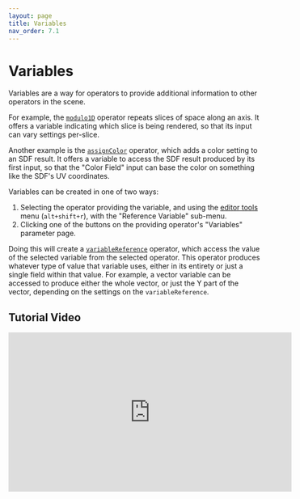 ```yaml
---
layout: page
title: Variables
nav_order: 7.1
---
```


# Variables

Variables are a way for operators to provide additional information to other operators in the scene.

For example, the [`modulo1D`](/raytk/reference/operators/filter/modulo1D) operator repeats slices of space along an axis. It offers a variable indicating which slice is being rendered, so that its input can vary settings per-slice.

Another example is the [`assignColor`](/raytk/reference/operators/filter/assignColor) operator, which adds a color setting to an SDF result. It offers a variable to access the SDF result produced by its first input, so that the "Color Field" input can base the color on something like the SDF's UV coordinates.

Variables can be created in one of two ways:

1. Selecting the operator providing the variable, and using the [editor tools](/raytk/guide/tools/) menu (`alt+shift+r`), with the "Reference Variable" sub-menu.
2. Clicking one of the buttons on the providing operator's "Variables" parameter page.

Doing this will create a [`variableReference`](/raytk/reference/operators/utility/variableReference) operator, which access the value of the selected variable from the selected operator. This operator produces whatever type of value that variable uses, either in its entirety or just a single field within that value. For example, a vector variable can be accessed to produce either the whole vector, or just the Y part of the vector, depending on the settings on the `variableReference`.

## Tutorial Video

<iframe width="560" height="315" src="https://www.youtube.com/embed/eqqOlSEk0YA" frameborder="0" allow="accelerometer; autoplay; clipboard-write; encrypted-media; gyroscope; picture-in-picture" allowfullscreen></iframe>
